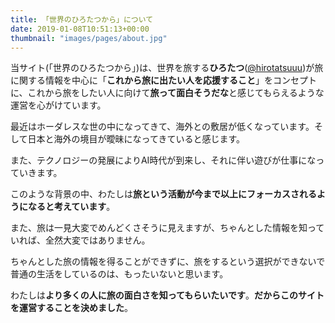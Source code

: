 ```yaml
---
title: 「世界のひろたつから」について
date: 2019-01-08T10:51:13+00:00
thumbnail: "images/pages/about.jpg"
---
```


当サイト(「世界のひろたつから」)は、世界を旅する**ひろたつ**(<a href="https://twitter.com/hirotatsuuu" rel="noopener" target="_blank">@hirotatsuuu</a>)が旅に関する情報を中心に「**これから旅に出たい人を応援すること**」をコンセプトに、これから旅をしたい人に向けて**旅って面白そうだな**と感じてもらえるような運営を心がけています。

最近はホーダレスな世の中になってきて、海外との敷居が低くなっています。そして日本と海外の境目が曖昧になってきていると感じます。

また、テクノロジーの発展によりAI時代が到来し、それに伴い遊びが仕事になっていきます。

このような背景の中、わたしは**旅という活動が今まで以上にフォーカスされるようになると考えています**。

また、旅は一見大変でめんどくさそうに見えますが、ちゃんとした情報を知っていれば、全然大変ではありません。

ちゃんとした旅の情報を得ることができずに、旅をするという選択ができないで普通の生活をしているのは、もったいないと思います。

わたしは**より多くの人に旅の面白さを知ってもらいたいです**。**だからこのサイトを運営することを決めました**。